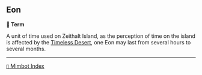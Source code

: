 ## Eon

**📑 Term**

A unit of time used on Zeithalt Island, as the perception of time on the island is affected by the [Timeless Desert](<https://zeithalt.github.io/r/timeless_desert.html>), one Eon may last from several hours to several months.


-----
[`📑` Mimbot Index](<https://zeithalt.github.io/r/#8730>)
<!---
keywords:
aliases:
-->